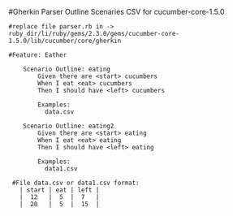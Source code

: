 #Gherkin Parser Outline Scenaries CSV for cucumber-core-1.5.0
  
    #replace file parser.rb in -> ruby_dir/li/ruby/gems/2.3.0/gems/cucumber-core-1.5.0/lib/cucumber/core/gherkin

    #Feature: Eather

		Scenario Outline: eating
			Given there are <start> cucumbers
			When I eat <eat> cucumbers
			Then I should have <left> cucumbers

			Examples:
			  data.csv

		Scenario Outline: eating2
			Given there are <start> eating
			When I eat <eat> eating
			Then I should have <left> eating

			Examples:
			  data1.csv
					 
     #File data.csv or data1.csv format:
       | start | eat | left |
       |  12   |  5  |  7   |
	   |  20   |  5  |  15  |
